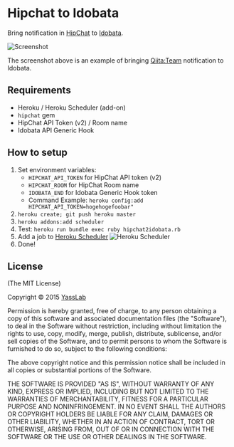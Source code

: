 # Hipchat to Idobata

Bring notification in [HipChat](https://www.atlassian.com/ja/software/hipchat/overview) to [Idobata](http://idobata.io).

![Screenshot](https://fbcdn-sphotos-d-a.akamaihd.net/hphotos-ak-ash3/t31.0-8/1836741_10152026163460869_2025427469289033535_o.jpg)

The screenshot above is an example of bringing [Qiita:Team](https://teams.qiita.com/) notification to Idobata.

## Requirements

- Heroku / Heroku Scheduler (add-on)
- `hipchat` gem
- HipChat API Token (v2) / Room name
- Idobata API Generic Hook

## How to setup

1. Set environment variables: 
    - `HIPCHAT_API_TOKEN` for HipChat API token (v2)
	- `HIPCHAT_ROOM` for HipChat Room name
	- `IDOBATA_END` for Idobata Generic Hook token
    - Command Example: `heroku config:add HIPCHAT_API_TOKEN=hogehogefoobar"`
2. `heroku create; git push heroku master`
3. `heroku addons:add scheduler`
4. Test: `heroku run bundle exec ruby hipchat2idobata.rb`
5. Add a job to [Heroku Scheduler](https://scheduler.heroku.com/dashboard)
   ![Heroku Scheduler](https://dl.dropboxusercontent.com/u/2819285/hipchat2idobata_heroku-scheduler.png)
6. Done!

## License

(The MIT License)

Copyright &copy; 2015 [YassLab](http://yasslab.jp)

Permission is hereby granted, free of charge, to any person obtaining a copy of this software and associated documentation files (the "Software"), to deal in the Software without restriction, including without limitation the rights to use, copy, modify, merge, publish, distribute, sublicense, and/or sell copies of the Software, and to permit persons to whom the Software is furnished to do so, subject to the following conditions:

The above copyright notice and this permission notice shall be included in all copies or substantial portions of the Software.

THE SOFTWARE IS PROVIDED "AS IS", WITHOUT WARRANTY OF ANY KIND, EXPRESS OR IMPLIED, INCLUDING BUT NOT LIMITED TO THE WARRANTIES OF MERCHANTABILITY, FITNESS FOR A PARTICULAR PURPOSE AND NONINFRINGEMENT. IN NO EVENT SHALL THE AUTHORS OR COPYRIGHT HOLDERS BE LIABLE FOR ANY CLAIM, DAMAGES OR OTHER LIABILITY, WHETHER IN AN ACTION OF CONTRACT, TORT OR OTHERWISE, ARISING FROM, OUT OF OR IN CONNECTION WITH THE SOFTWARE OR THE USE OR OTHER DEALINGS IN THE SOFTWARE.

